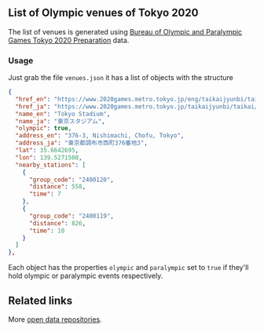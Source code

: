 ## List of Olympic venues of Tokyo 2020

The list of venues is generated using [Bureau of Olympic and Paralympic Games Tokyo 2020 Preparation](https://www.2020games.metro.tokyo.jp) data.


### Usage

Just grab the file `venues.json` it has a list of objects with the structure

```json
{
  "href_en": "https://www.2020games.metro.tokyo.jp/eng/taikaijyunbi/taikai/kaijyou/kaijyou_20/index.html",
  "href_ja": "https://www.2020games.metro.tokyo.jp/taikaijyunbi/taikai/kaijyou/kaijyou_20/index.html",
  "name_en": "Tokyo Stadium",
  "name_ja": "東京スタジアム",
  "olympic": true,
  "address_en": "376-3, Nishimachi, Chofu, Tokyo",
  "address_ja": "東京都調布市西町376番地3",
  "lat": 35.6642695,
  "lon": 139.5271508,
  "nearby_stations": [
    {
      "group_code": "2400120",
      "distance": 558,
      "time": 7
    },
    {
      "group_code": "2400119",
      "distance": 826,
      "time": 10
    }
  ]
},
```

Each object has the properties `olympic` and `paralympic` set to `true` if they'll hold olympic or paralympic events respectively.

## Related links

More [open data repositories](https://github.com/piuccio?utf8=%E2%9C%93&tab=repositories&q=open-data-jp&type=&language=).
